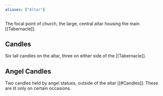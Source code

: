 ```yaml
---
aliases: ["Altar"]
---
```

The focal point of church, the large, central altar housing the main [[Tabernacle]].

## Candles
Six tall candles on the altar, three on either side of the [[Tabernacle]].

## Angel Candles
Two candles held by angel statues, outside of the altar [[#Candles]]. These are lit only on certain occasions.